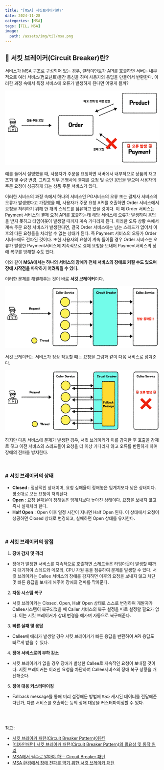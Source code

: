 ```yaml
---
title: "[MSA] 서킷브레이커란?"
date: 2024-11-28
categories: [MSA]
tags: [TIL, MSA]
image:
  path: /assets/img/til/msa.png
---
```


## 📍 서킷 브레이커(Circuit Breaker)란?

서비스가 MSA 구조로 구성되어 있는 경우, 클라이언트가 API를 호출하면 서버는 내부적으로 여러 서비스(컴포넌트)들간 통신을 하며 사용자의 응답을 만들어서 반환한다. 이러한 과정 속에서 특정 서비스에 오류가 발생하게 된다면 어떻게 될까?

![img](/assets/img/til/cb_ex.png)

예를 들어서 설명했을 때, 사용자가 주문을 요청하면 서버에서 내부적으로 상품의 재고 조회 및 수량 변경, 그리고 외부 은행사에 결제를 요청 및 승인 응답을 받으며 사용자의 주문 요청이 성공하게 되는 상품 주문 서비스가 있다.

이러한 서비스의 과정 속에서 하나의 서비스인 PG서비스의 오류 또는 결제사 서비스의 오류가 발생했다고 가정했을 때, 사용자가 주문 요청 API를 호출하면 Order 서비스에서 요청을 처리하기 위해 한 개의 스레드를 점유하고 있을 것이다. 이 때 Order 서비스는 Payment 서비스의 결제 요청 API를 호출하는데 해당 서비스에 오류가 발생하여 응답을 받지 못하고 타임아웃이 발생할 때까지 계속 기다리게 된다. 이러한 오류 상황 속에서 계속 주문 요청 서비스가 발생한다면, 결국 Order 서비스에는 남는 스레드가 없어서 이후의 다른 요청들을 처리할 수 없는 상태가 된다. 즉 Payment 서비스의 오류가 Order 서비스에도 전파된 것이다. 또한 사용자의 요청이 계속 들어올 경우 Order 서비스는 오류가 발생한 Payment서비스에 지속적으로 결제 요청을 보내어 Payment서비스의 장애 복구를 방해할 수도 있다.
 

이와 같이 **MSA에서는 하나의 서비스의 장애가 전체 서비스의 장애로 커질 수도 있으며 장애 시작점을 파악하기 어려워질 수 있다.**

이러한 문제를 해결해주는 것이 바로 **서킷 브레이커**이다.

![img](/assets/img/til/cb.png)

서킷 브레이커는 서비스가 정상 작동할 때는 요청을 그림과 같이 다음 서비스로 넘겨준다.

![img](/assets/img/til/cb2.png)

하지만 다음 서비스에 문제가 발생한 경우, 서킷 브레이커가 이를 감지한 후 호출을 강제로 끊고 이전 서비스의 스레드들이 요청을 더 이상 기다리지 않고 오류를 반환하게 하여 장애의 전파를 방지한다.

<br />

### # 서킷 브레이커의 상태

- **Closed** : 정상적인 상태이며, 요청 실패율이 정해놓은 임계치보다 낮은 상태이다. 평소대로 모든 요청이 처리된다.
- **Open** : 요청 실패율이 정해놓은 임계치보다 높아진 상태이다. 요청을 보내지 않고 즉시 실패처리 한다.
- **Half Open** : Open 이후 일정 시간이 지나면 Half Open 된다. 이 상태에서 요청이 성공하면 Closed 상태로 변경되고, 실패하면 Open 상태를 유지한다.

<br />

### # 서킷 브레이커의 장점

1. **장애 감지 및 격리**
  - 장애가 발생한 서비스를 지속적으로 호출하면 스레드들은 타임아웃이 발생할 때까지 대기하여 스레드와 메모리, CPU 자원 등을 점유하여 문제를 발생할 수 있다. 서킷 브레이커는 Callee 서비스의 장애를 감지하면 이후의 요청을 보내지 않고 차단 및 빠른 응답을 보내게 해주어 장애의 전파를 막아준다. 
  
2. **자동 시스템 복구**
  - 서킷 브레이커는 Closed, Open, Half Open 상태로 스스로 변경하여 개발자가 Callee시스템이 복구되었을 때 Caller 서비스의 복구 설정을 따로 설정할 필요가 없다. 이는 서킷 브레이커가 상태 변경을 해가며 자동으로 복구해준다.

3. **빠른 실패 및 응답**
  - Callee에 에러가 발생할 경우 서킷 브레이커가 빠른 응답을 반환하여 API 응답도 빠르게 받을 수 있다.

4. **장애 서비스로의 부하 감소**
  - 서킷 브레이커가 없을 경우 장애가 발생한 Callee로 지속적인 요청이 보내질 것이다. 서킷 브레이커는 이러한 요청을 차단하여 Callee서비스의 장애 복구 상황을 개선해준다.

5. **장애 대응 커스터마이징**
  - Fallback message를 통해 미리 설정해둔 방법에 따라 캐시된 데이터를 전달해준다던가, 다른 서비스를 호출하는 등의 장애 대응을 커스터마이징할 수 있다.

<br /><br />


참고 : 
- [서킷 브레이커 패턴(Circuit Breaker Pattern)이란?](https://seongwon.dev/MSA/20230426-%EC%84%9C%ED%82%B7%EB%B8%8C%EB%A0%88%EC%9D%B4%EC%BB%A4%EB%9E%80/)
- [[디자인패턴] 서킷 브레이커 패턴(Circuit Breaker Pattern)의 필요성 및 동작 원리](https://mangkyu.tistory.com/261)
- [MSA에서 필수로 알아야 하는 Circuit Breaker 패턴](https://be-student.tistory.com/100)
- [MSA 환경에서 장애 전파를 막기 위한 서킷 브레이커 패턴](https://hudi.blog/circuit-breaker-pattern/)
